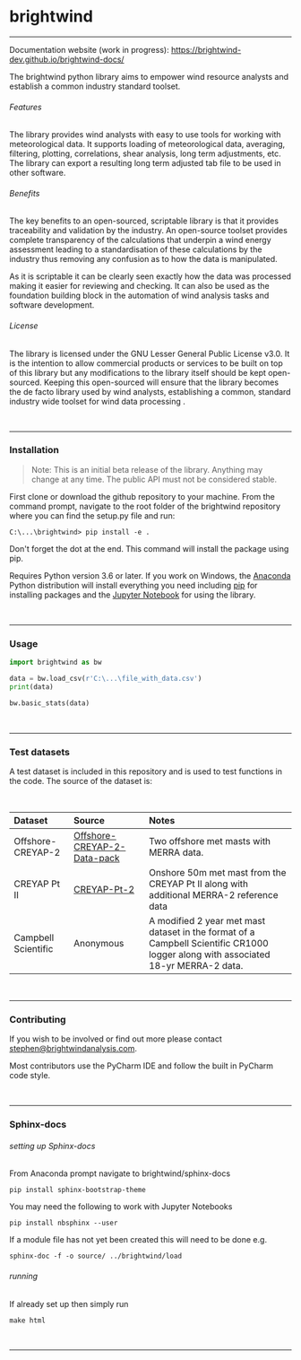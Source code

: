 # brightwind
--------------
Documentation website (work in progress): https://brightwind-dev.github.io/brightwind-docs/
<br>

The brightwind python library aims to empower wind resource analysts and
establish a common industry standard toolset.
<br>

###### Features
The library provides wind analysts with easy to use tools for working with
meteorological data. It supports loading of meteorological data, averaging,
filtering, plotting, correlations, shear analysis, long term adjustments, etc.
The library can export a resulting long term adjusted tab file to be used in
other software.

###### Benefits
The key benefits to an open-sourced, scriptable library is that it provides traceability
and validation by the industry. An open-source toolset provides complete transparency
of the calculations that underpin a wind energy assessment leading to a standardisation
of these calculations by the industry thus removing any confusion as to how the data is
manipulated.

As it is scriptable it can be clearly seen exactly how the data was processed making it easier
for reviewing and checking. It can also be used as the foundation building block
in the automation of wind analysis tasks and software development.

###### License
The library is licensed under the GNU Lesser General Public License v3.0. It is the
intention to allow commercial products or services to be built on top of this
library but any modifications to the library itself should be kept open-sourced.
Keeping this open-sourced will ensure that the library becomes the de facto
library used by wind analysts, establishing a common, standard industry wide
toolset for wind data processing .

<br>

---
### Installation
> Note: This is an initial beta release of the library. Anything may change at any
> time. The public API must not be considered stable.

First clone or download the github repository to your machine. From the command prompt, navigate to the root folder of the brightwind repository where you can find the setup.py file and run:
```
C:\...\brightwind> pip install -e .
```
Don't forget the dot at the end. This command will install the package using pip.

Requires Python version 3.6 or later. If you work on Windows, the [Anaconda](https://www.anaconda.com/download/) Python
distribution will install everything you need including [pip](https://www.w3schools.com/python/python_pip.asp) for installing packages and
the [Jupyter Notebook](https://jupyter.org/) for using the library.

<br>

---
### Usage
```python
import brightwind as bw

data = bw.load_csv(r'C:\...\file_with_data.csv')
print(data)
```
```python
bw.basic_stats(data)
```
<br>

---
### Test datasets
A test dataset is included in this repository and is used to test functions in the code. The source of the dataset is:

<br>

| Dataset            | Source           | Notes  |
|:------------------ |:-------------|:-----|
| Offshore-CREYAP-2  | [Offshore-CREYAP-2-Data-pack](http://www.ewea.org/events/workshops/past-workshops/resource-assessment-2015/offshore-creyap-part-ii/) | Two offshore met masts with MERRA data. |
| CREYAP Pt II       | [CREYAP-Pt-2](http://www.ewea.org/events/workshops/past-workshops/resource-assessment-2015/offshore-creyap-part-ii/)      | Onshore 50m met mast from the CREYAP Pt II along with additional MERRA-2 reference data  |
| Campbell Scientific | Anonymous | A modified 2 year met mast dataset in the format of a Campbell Scientific CR1000 logger along with associated 18-yr MERRA-2 data. |

<br>

---
### Contributing
If you wish to be involved or find out more please contact stephen@brightwindanalysis.com.

Most contributors use the PyCharm IDE and follow the built in PyCharm code style.

<br>

---
### Sphinx-docs
###### setting up Sphinx-docs

From Anaconda prompt navigate to brightwind/sphinx-docs

```
pip install sphinx-bootstrap-theme
```
You may need the following to work with Jupyter Notebooks
```
pip install nbsphinx --user
```
If a module file has not yet been created this will need to be done e.g.
```
sphinx-doc -f -o source/ ../brightwind/load
```
###### running
If already set up then simply run
```
make html
```
<br>

---
